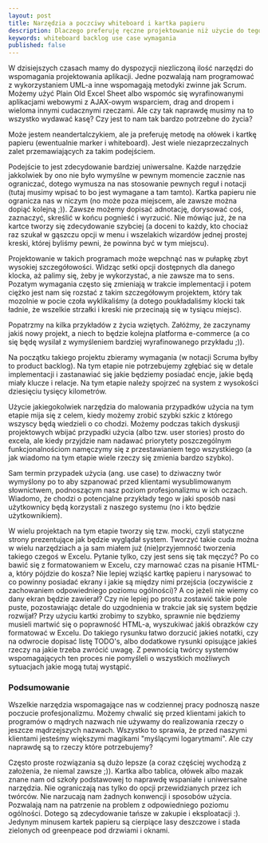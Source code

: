 ```yaml
---
layout: post
title: Narzędzia a poczciwy whiteboard i kartka papieru
description: Dlaczego preferuję ręczne projektowanie niż użycie do tego celu wymyślnych narzędzi.
keywords: whiteboard backlog use case wymagania
published: false
---
```

W dzisiejszych czasach mamy do dyspozycji niezliczoną ilość narzędzi do wspomagania
projektowania aplikacji. Jedne pozwalają nam programować z wykorzystaniem UML-a
inne wspomagają metodyki zwinne jak Scrum. Możemy użyć Plain Old Excel Sheet albo
wspomóc się wyrafinowanymi aplikacjami webowymi z AJAX-owym wsparciem, drag and
dropem i wieloma innymi cudacznymi rzeczami. Ale czy tak naprawdę musimy na to
wszystko wydawać kasę? Czy jest to nam tak bardzo potrzebne do życia?

Może jestem neandertalczykiem, ale ja preferuję metodę na ołówek i kartkę papieru
(ewentualnie marker i whiteboard). Jest wiele niezaprzeczalnych zalet przemawiających
za takim podejściem. 

Podejście to jest zdecydowanie bardziej uniwersalne. Każde narzędzie jakkolwiek
by ono nie było wymyślne w pewnym momencie zacznie nas ograniczać, dotego wymusza
na nas stosowanie pewnych reguł i notacji (tutaj musimy wpisać to bo jest wymagane
a tam tamto). Kartka papieru nie ogranicza nas w niczym (no może poza miejscem,
ale zawsze można dopiąć kolejną ;)). Zawsze możemy dopisać adnotację, dorysować
coś, zaznaczyć, skreślić w końcu pognieść i wyrzucić. Nie mówiąc już, że na kartce
tworzy się zdecydowanie szybciej (a doceni to każdy, kto chociaż raz szukał w
gąszczu opcji w menu i wszelakich wizardów jednej prostej kreski, której byliśmy
pewni, że powinna być w tym miejscu).

Projektowanie w takich programach może wepchnąć nas w pułapkę zbyt wysokiej
szczegółowości. Widząc setki opcji dostępnych dla danego klocka, aż palimy się, żeby
je wykorzystać, a nie zawsze ma to sens. Pozatym wymagania często się zmieniają w trakcie
implementacji i potem ciężko jest nam się rozstać z takim szczegółowym projektem,
który tak mozolnie w pocie czoła wyklikaliśmy (a dotego poukładaliśmy klocki tak
ładnie, że wszelkie strzałki i kreski nie przecinają się w tysiącu miejsc).

Popatrzmy na kilka przykładów z życia wziętych. Załóżmy, że zaczynamy jakiś nowy
projekt, a niech to będzie kolejna platforma e-commerce (a co się będę wysilał
z wymyśleniem bardziej wyrafinowanego przykładu ;)).

Na początku takiego projektu zbieramy wymagania (w notacji Scruma byłby to
product backlog). Na tym etapie nie potrzebujemy zgłębiać się w detale implementacji
i zastanawiać się jakie będziemy posiadać encje, jakie będą miały klucze i relacje.
Na tym etapie należy spojrzeć na system z wysokości dziesięciu tysięcy kilometrów.

Użycie jakiegokolwiek narzędzia do malowania przypadków użycia na tym etapie mija się z celem,
kiedy możemy zrobić szybki szkic z którego wszyscy będą wiedzieli o co chodzi. Możemy
podczas takich dyskusji projektowych wbijać przypadki użycia (albo tzw. user stories)
prosto do excela, ale kiedy przyjdzie nam nadawać priorytety poszczególnym funkcjonalnościom
namęczymy się z przestawianiem tego wszystkiego (a jak wiadomo na tym etapie wiele
rzeczy się zmienia bardzo szybko).

Sam termin przypadek użycia (ang. use case) to dziwaczny twór wymyślony po to aby
szpanować przed klientami wysublimowanym słownictwem, podnoszącym nasz poziom
profesjonalizmu w ich oczach. Wiadomo, że chodzi o potencjalne przykłady tego
w jaki sposób nasi użytkownicy będą korzystali z naszego systemu (no i kto będzie
użytkownikiem).

W wielu projektach na tym etapie tworzy się tzw. mocki, czyli statyczne strony
prezentujące jak będzie wyglądał system. Tworzyć takie cuda można w wielu narzędziach
a ja sam miałem już (nie)przyjemność tworzenia takiego czegoś w Excelu. Pytanie tylko,
czy jest sens się tak męczyć? Po co bawić się z formatowaniem w Excelu, czy marnować
czas na pisanie HTML-a, który pójdzie do kosza? Nie lepiej wziąść kartkę papieru
i narysować to co powinny posiadać ekrany i jakie są między nimi przejścia
(oczywiście z zachowaniem odpowiedniego poziomu ogólności)? A co jeżeli nie wiemy
co dany ekran będzie zawierał? Czy nie lepiej po prostu zostawić takie pole puste,
pozostawiając detale do uzgodnienia w trakcie jak się system będzie rozwijał?
Przy użyciu kartki zrobimy to szybko, sprawnie nie będziemy musieli martwić się
o poprawność HTML-a, wyszukiwać jakiś obrazków czy formatować w Excelu. Do takiego
rysunku łatwo dorzucić jakieś notatki, czy na odwrocie dopisać listę TODO's, albo
dodatkowe rysunki opisujące jakieś rzeczy na jakie trzeba zwrócić uwagę. Z pewnością
twórcy systemów wspomagających ten proces nie pomyśleli o wszystkich możliwych
sytuacjach jakie mogą tutaj wystąpić.

### Podsumowanie

Wszelkie narzędzia wspomagające nas w codziennej pracy podnoszą nasze poczucie
profesjonalizmu. Możemy chwalić się przed klientami jakich to programów o mądrych
nazwach nie używamy do realizowania rzeczy o jeszcze mądrzejszych nazwach. Wszystko
to sprawia, że przed naszymi klientami jesteśmy większymi magikami "myślącymi
logarytmami". Ale czy naprawdę są to rzeczy które potrzebujemy?

Często proste rozwiązania są dużo lepsze (a coraz częściej wychodzą z założenia,
że niemal zawsze ;)). Kartka albo tablica, ołówek albo mazak znane nam od szkoły
podstawowej to naprawdę wspaniałe i uniwersalne narzędzia. Nie ograniczają nas
tylko do opcji przewidzianych przez ich twórców. Nie narzucają nam żadnych konwencji
i sposobów użycia. Pozwalają nam na patrzenie na problem z odpowiedniego poziomu
ogólności. Dotego są zdecydowanie tańsze w zakupie i eksploatacji :). Jedynym
minusem kartek papieru są cierpiące lasy deszczowe i stada zielonych od
greenpeace pod drzwiami i oknami.